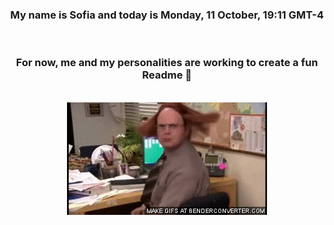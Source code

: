 


<div align="center">
<h3 >My name is Sofia and today is Monday, 11 October, 19:11 GMT-4</h3><br>
<h3 >For now, me and my personalities are working to create a fun Readme 👋
</h3><br>
<img src='img/dwight.gif' alt='working...'/>
</div>
